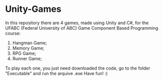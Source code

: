 # Unity-Games

In this repository there are 4 games, made using Unity and C#, for the UFABC (Federal University of ABC) 
Game Component Based Programming course:

  1. Hangman Game;
  2. Memory Game;
  3. RPG Game;
  4. Runner Game;
  
To play each one, you just need downloaded the code, go to the folder "Executable" and run the arquive .exe
Have fun! :)

